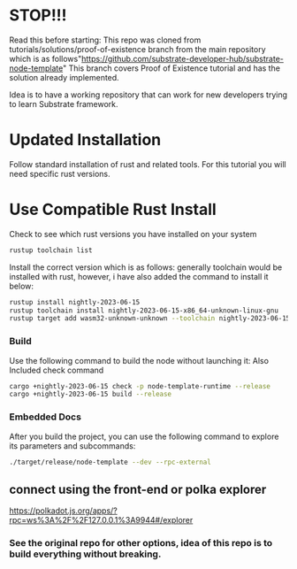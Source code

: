 # STOP!!!
Read this before starting: This repo was cloned from tutorials/solutions/proof-of-existence branch from the main repository which is as follows"https://github.com/substrate-developer-hub/substrate-node-template"
This branch covers Proof of Existence tutorial and has the solution already implemented. 

Idea is to have a working repository that can work for new developers trying to learn Substrate framework.
# Updated Installation
Follow standard installation of rust and related tools. For this tutorial you will need specific rust versions.
# Use Compatible Rust Install
Check to see which rust versions you have installed on your system
```sh
rustup toolchain list
```
Install the correct version which is as follows:
generally toolchain would be installed with rust, however, i have also added the command to install it below:
```sh
rustup install nightly-2023-06-15
rustup toolchain install nightly-2023-06-15-x86_64-unknown-linux-gnu
rustup target add wasm32-unknown-unknown --toolchain nightly-2023-06-15-x86_64-unknown-linux-gnu
```


### Build

Use the following command to build the node without launching it:
Also Included check command
```sh
cargo +nightly-2023-06-15 check -p node-template-runtime --release
cargo +nightly-2023-06-15 build --release

```

### Embedded Docs

After you build the project, you can use the following command to explore its parameters and subcommands:

```sh
./target/release/node-template --dev --rpc-external

```
## connect using the front-end or polka explorer
https://polkadot.js.org/apps/?rpc=ws%3A%2F%2F127.0.0.1%3A9944#/explorer

### See the original repo for other options, idea of this repo is to build everything without breaking.

